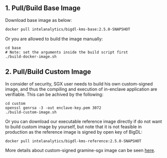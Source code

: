 ## 1. Pull/Build Base Image

Download base image as below:

```bash
docker pull intelanalytics/bigdl-kms-base:2.5.0-SNAPSHOT
```

Or you are allowed to build the image manually:
```
cd base
# Note: set the arguments inside the build script first
./build-docker-image.sh
```

## 2. Pull/Build Custom Image

In consider of security, SGX user needs to build his own custom-signed image, and thus the compiling and execution of in-enclave application are verifiable. This can be achived by the following:

```
cd custom
openssl genrsa -3 -out enclave-key.pem 3072
./build-custom-image.sh
```

Or you can download our executable reference image directly if do not want to build custom image by yourself, but note that it is not feasible in production as the reference image is signed by open key of BigDL:

```bash
docker pull intelanalytics/bigdl-kms-reference:2.5.0-SNAPSHOT
```

More details about custom-signed gramine-sgx image can be seen [here](https://github.com/intel-analytics/BigDL/tree/main/ppml#step-0-preparation-your-environment).

